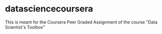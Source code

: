 # datasciencecoursera
This is meant for the Coursera Peer Graded Assignment of the course "Data Scientist's Toolbox"
